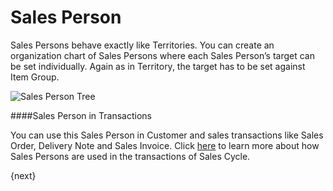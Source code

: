 <!-- add-breadcrumbs -->
# Sales Person

Sales Persons behave exactly like Territories. You can create an organization
chart of Sales Persons where each Sales Person’s target can be set
individually. Again as in Territory, the target has to be set against Item
Group.

<img class="screenshot" alt="Sales Person Tree" src="/docs/assets/img/crm/sales-person-tree.png">

####Sales Person in Transactions

You can use this Sales Person in Customer and sales transactions like Sales Order, Delivery Note and Sales Invoice.
Click [here](/docs/user/manual/en/selling/articles/sales-persons-in-the-sales-transactions) to learn more 
about how Sales Persons are used in the transactions of Sales Cycle.

{next}

